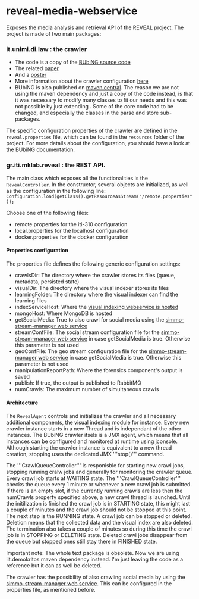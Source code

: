 reveal-media-webservice
=======================

Exposes the media analysis and retrieval API of the REVEAL project.
The project is made of two main packages:

### it.unimi.di.law : the crawler
- The code is a copy of the [BUbiNG source code][1] 
- The related [paper][2]
- And a [poster][3]
- More information about the crawler configuration [here][4]
- BUbiNG is also published on [maven central][5]. The reason we are not using the maven dependency and just a copy of the code instead, is that it was necessary to modify many classes to fit our needs and this was not possible by just extending . Some of the core code had to be changed, and especially the classes in the parse and store sub-packages.

The specific configuration properties of the crawler are defined in the ```reveal.properties``` file, which can be found in the ```resources``` folder of the project. For more details about the configuration, you should have a look at the BUbiNG documentation. 

### gr.iti.mklab.reveal : the REST API. 
The main class which exposes all the functionalities is the ```RevealController```. In the constructor, several objects are initialized, as well as the configuration in the following line: ```Configuration.load(getClass().getResourceAsStream("/remote.properties"));```

Choose one of the following files:
- remote.properties for the iti-310 configuration
- local.properties for the localhost configuration
- docker.properties for the docker configuration

#### Properties configuration

The properties file defines the following generic configuration settings:
- crawlsDir: The directory where the crawler stores its files (queue, metadata, persisted state)
- visualDir: The directory where the visual indexer stores its files
- learningFolder: The directory where the visual indexer can find the learning files
- indexServiceHost: Where the [visual indexing webservice is hosted][7]
- mongoHost: Where MongoDB is hosted
- getSocialMedia: True to also crawl for social media using the [simmo-stream-manager web service][6]
- streamConfFile: The social stream configuration file for the [simmo-stream-manager web service][6] in case getSocialMedia is true. Otherwise this parameter is not used
- geoConfFile: The geo stream configuration file for the [simmo-stream-manager web service][6] in case getSocialMedia is true. Otherwise this parameter is not used
- manipulationReportPath: Where the forensics component's output is saved
- publish: If true, the output is published to RabbitMQ
- numCrawls: The maximum number of simultaneous crawls


#### Architecture

The ```RevealAgent``` controls and initializes the crawler and all necessary additional components, the visual indexing module for instance. Every new crawler instance starts in a new Thread and is independant of the other instances. The BUbiNG crawler itsels is a JMX agent, which means that all instances can be configured and monitored at runtime using jconsole. Although starting the crawler instance is equivalent to a new thread creation, stopping uses the dedicated JMX '''stop()''' command.

The '''CrawlQueueController''' is responisble for starting new crawl jobs, stopping running cralw jobs and generally for monitoring the crawler queue. Every crawl job starts at WAITING state. The '''CrawlQueueController''' checks the queue every 1 minute or whenever a new crawl job is submitted. If there is an empty slot, if the currently running crawls are less then the numCrawls property specified above, a new crawl thread is launched. Until the initilization is finished the crawl job is in STARTING state, this might last a couple of minutes and the crawl job should not be stopped at this point. The next step is the RUNNING state. A crawl job can be stopped or deleted. Deletion means that the collected data and the visual index are also deleted. The termination also takes a couple of minutes so during this time the crawl job is in STOPPING or DELETING state. Deleted crawl jobs disappear from the queue but stopped ones still stay there in FINISHED state.

Important note:  The whole text package is obsolete. Now we are using iit.demokritos maven dependency instead. I'm just leaving the code as a reference but it can as well be deleted.

The crawler has the possibility of also crawling social media by using the [simmo-stream-manager web service][6]. This can be configured in the properties file, as mentioned before.

[1]:  http://law.di.unimi.it/software.php#bubing
[2]:  http://www.quantware.ups-tlse.fr/FETNADINE/papers/P4.8.pdf
[3]:  http://wwwconference.org/proceedings/www2014/companion/p227.pdf
[4]:  http://law.di.unimi.it/software/bubing-docs/overview-summary.html
[5]:  https://search.maven.org/#artifactdetails|it.unimi.di.law|bubing|0.9.11|jar
[6]:  https://github.com/MKLab-ITI/simmo-stream-manager
[7]:  https://github.com/MKLab-ITI/multimedia-webservice

